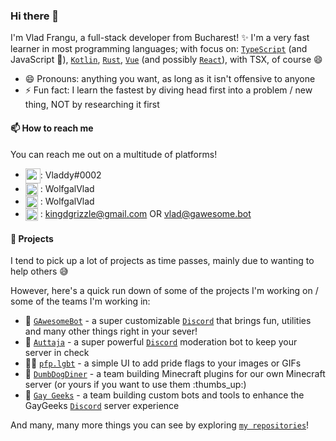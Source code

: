 ### Hi there 👋

I'm Vlad Frangu, a full-stack developer from Bucharest! :sparkles: I'm a very fast learner in most programming languages; with focus on: [`TypeScript`] (and JavaScript :eyes:), [`Kotlin`], [`Rust`], [`Vue`] (and possibly [`React`]), with TSX, of course :smile:

- 😄 Pronouns: anything you want, as long as it isn't offensive to anyone
- ⚡ Fun fact: I learn the fastest by diving head first into a problem / new thing, NOT by researching it first

#### 📫 How to reach me

You can reach me out on a multitude of platforms!

- <img src="https://raw.githubusercontent.com/vladfrangu/vladfrangu/master/logo-discord.svg" width="24px" align="center">: Vladdy#0002
- <img src="https://raw.githubusercontent.com/vladfrangu/vladfrangu/master/logo-twitter.svg" width="20px" align="center"> : WolfgalVlad
- <img src="https://raw.githubusercontent.com/vladfrangu/vladfrangu/master/logo-telegram.svg" width="20px" align="center"> : WolfgalVlad
- <img src="https://raw.githubusercontent.com/vladfrangu/vladfrangu/master/logo-gmail.svg" width="20px" align="center"> : kingdgrizzle@gmail.com OR vlad@gawesome.bot

#### 🔭 Projects

I tend to pick up a lot of projects as time passes, mainly due to wanting to help others :sweat_smile:

However, here's a quick run down of some of the projects I'm working on / some of the teams I'm working in:

- :robot: [`GAwesomeBot`] - a super customizable [`Discord`] that brings fun, utilities and many other things right in your sever!
- :robot: [`Auttaja`] - a super powerful [`Discord`] moderation bot to keep your server in check
- :rainbow_flag: [`pfp.lgbt`] - a simple UI to add pride flags to your images or GIFs
- 👯 [`DumbDogDiner`] - a team building Minecraft plugins for our own Minecraft server (or yours if you want to use them :thumbs_up:)
- 👯 [`Gay Geeks`] - a team building custom bots and tools to enhance the GayGeeks [`Discord`] server experience

And many, many more things you can see by exploring [`my repositories`]!


<!----------------- LINKS --------------->
[`TypeScript`]:         https://www.typescriptlang.org/
[`Kotlin`]:             https://kotlinlang.org/
[`Rust`]:               https://www.rust-lang.org/
[`Vue`]:                https://vuejs.org/
[`React`]:              https://reactjs.org/
[`Discord`]:            https://discord.com/
[`pfp.lgbt`]:           https://pfp.lgbt/
[`my repositories`]:    https://github.com/vladfrangu?tab=repositories

<!--------------- Teams ----------------->

[`GAwesomeBot`]:     https://github.com/GAwesomeBot
[`Auttaja`]: https://github.com/auttaja
[`DumbDogDiner`]:     https://github.com/DumbDogDiner
[`Gay Geeks`]:      https://gaygeeks.gg/
